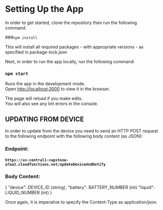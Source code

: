 # Setting Up the App

In order to get started, clone the repository then run the following
command:

###`npm install`

This will install all required packages - with appropriate versions - 
as specified in package-lock.json

Next, in order to run the app locally, run the following command:

### `npm start`

Runs the app in the development mode.\
Open [http://localhost:3000](http://localhost:3000) to view it in the browser.

The page will reload if you make edits.\
You will also see any lint errors in the console.

## UPDATING FROM DEVICE

In order to update from the device you need to send an HTTP POST request to the following
endpoint with the following body content (as JSON):

### Endpoint:
#### `https://us-central1-capstone-a7aa2.cloudfunctions.net/updateDeviceAndNotify`

### Body Content:
{
    "device": DEVICE_ID (string),
    "battery": BATTERY_NUMBER (int)
    "liquid": LIQUID_NUMBER (int)
}

Once again, it is imperative to specify the Content-Type as application/json.